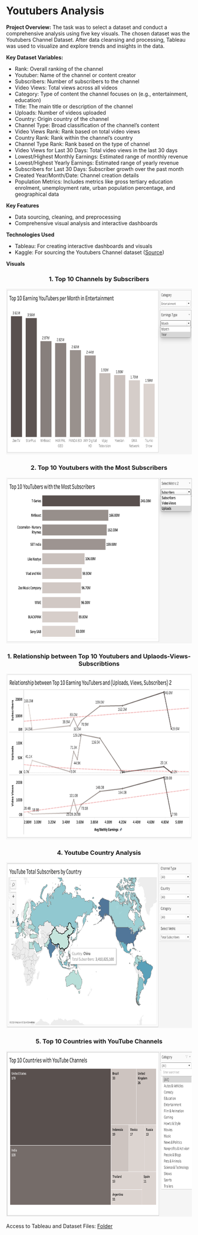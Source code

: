 # Youtubers Analysis

**Project Overview:**
The task was to select a dataset and conduct a comprehensive analysis using five key visuals. The chosen dataset was the Youtubers Channel Dataset. After data cleansing and processing, Tableau was used to visualize and explore trends and insights in the data. 

**Key Dataset Variables:**

- Rank: Overall ranking of the channel
- Youtuber: Name of the channel or content creator
- Subscribers: Number of subscribers to the channel
- Video Views: Total views across all videos
- Category: Type of content the channel focuses on (e.g., entertainment, education)
- Title: The main title or description of the channel
- Uploads: Number of videos uploaded
- Country: Origin country of the channel
- Channel Type: Broad classification of the channel’s content
- Video Views Rank: Rank based on total video views
- Country Rank: Rank within the channel’s country
- Channel Type Rank: Rank based on the type of channel
- Video Views for Last 30 Days: Total video views in the last 30 days
- Lowest/Highest Monthly Earnings: Estimated range of monthly revenue
- Lowest/Highest Yearly Earnings: Estimated range of yearly revenue
- Subscribers for Last 30 Days: Subscriber growth over the past month
- Created Year/Month/Date: Channel creation details
- Population Metrics: Includes metrics like gross tertiary education enrolment, unemployment rate, urban population percentage, and geographical data


**Key Features**
- Data sourcing, cleaning, and preprocessing
- Comprehensive visual analysis and interactive dashboards

**Technologies Used**
- Tableau: For creating interactive dashboards and visuals
- Kaggle: For sourcing the Youtubers Channel dataset ([Source](https://www.kaggle.com/datasets/naniruddhan/global-youtube-statistics-data/data))  

**Visuals**


<div align="center">
<h3 style="text-align: center;">1. Top 10 Channels by Subscribers</h3>
  <img src="../../asset/Top 10 Earning Youtubers per Month in Entertainment.png" alt="Top 10 Earning Youtubers per Month/" width="650" height="450">
  <h3 style="text-align: center;">2. Top 10 Youtubers with the Most Subscribers</h3>
  <img src="../../asset/Top 10 YouTubers with the Most Subscribers.png" alt="Top 10 Youtubers" width="650" height="450">
  <h3 style="text-align: center;">1. Relationship between Top 10 Youtubers and Uplaods-Views-Subscribtions</h3>
  <img src="../../asset/Relationship between.png" alt="Relationship between Top 10 Youtubers and Uplaods/Views/Subscribers" width="650" height="450">
  <h3 style="text-align: center;">4. Youtube Country Analysis</h3>
  <img src="../../asset/Youtube Total Subscribers by Country.png" alt="Youtube Country Analysis" width="650" height="450">
  <h3 style="text-align: center;">5. Top 10 Countries with YouTube Channels</h3>
  <img src="../../asset/top 10 Countries with Youtube Channels.png" alt="Top 10 Countries with YouTube Channels" width="650" height="450">
</div>

Access to Tableau and Dataset Files: 
[Folder](https://drive.google.com/drive/folders/1c8KcmZglTCvGI5g8ilYHTmbfX0ZUICa8)  
